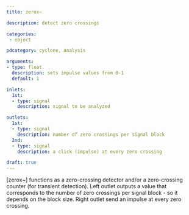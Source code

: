 ```yaml
---
title: zerox~

description: detect zero crossings

categories:
 - object

pdcategory: cyclone, Analysis

arguments:
- type: float
  description: sets impulse values from 0-1
  default: 1

inlets:
  1st:
  - type: signal
    description: signal to be analyzed

outlets:
  1st:
  - type: signal
    description: number of zero crossings per signal block
  2nd:
  - type: signal
    description: a click (impulse) at every zero crossing

draft: true
---
```


[zerox~] functions as a zero-crossing detector and/or a zero-crossing counter (for transient detection). 
Left outlet outputs a value that corresponds to the number of zero crossings per signal block - so it depends on the block size. Right outlet send an impulse at every zero crossing.
